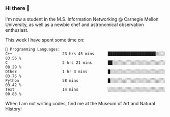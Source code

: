 ### Hi there 👋

I'm now a student in the M.S. Information Networking @ Carnegie Mellon University, as well as a newbie chef and astronomical observation enthusiast. 



<!--START_SECTION:waka-->
This week I have spent some time on: 

```text
💬 Programming Languages: 
C++                      23 hrs 45 mins      █████████████████████░░░░   83.56 % 
C                        2 hrs 21 mins       ██░░░░░░░░░░░░░░░░░░░░░░░   08.29 % 
Other                    1 hr 3 mins         █░░░░░░░░░░░░░░░░░░░░░░░░   03.75 % 
Python                   58 mins             █░░░░░░░░░░░░░░░░░░░░░░░░   03.42 % 
Text                     14 mins             ░░░░░░░░░░░░░░░░░░░░░░░░░   00.83 % 
```


<!--END_SECTION:waka-->

When I am not writing codes, find me at the Museum of Art and Natural History!
